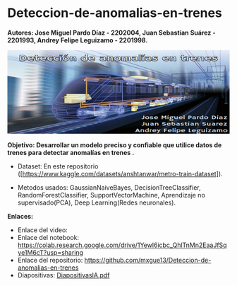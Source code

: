 # Deteccion-de-anomalias-en-trenes

**Autores: Jose Miguel Pardo Díaz - 2202004, Juan Sebastian Suárez - 2201993, Andrey Felipe Leguizamo - 2201998.**

![BannerProyecto](https://github.com/mxgue13/Deteccion-de-anomalias-en-trenes/blob/main/BannerProyecto.png)

**Objetivo: Desarrollar un modelo preciso y confiable que utilice datos de trenes para detectar anomalías en trenes .**

- Dataset: En este repositorio ([https://www.kaggle.com/datasets/anshtanwar/metro-train-dataset]).

- Metodos usados: GaussianNaiveBayes, DecisionTreeClassifier, RandomForestClassifier, SupportVectorMachine, Aprendizaje no supervisado(PCA), Deep Learning(Redes neuronales).

**Enlaces:**
- Enlace del video: 
- Enlace del notebook: https://colab.research.google.com/drive/1Yewl6icbc_QhlTnMn2EaaJfSqye1M6cT?usp=sharing
- Enlace del repositorio: https://github.com/mxgue13/Deteccion-de-anomalias-en-trenes
- Diapositivas: [DiapositivasIA.pdf](https://github.com/mxgue13/Deteccion-de-anomalias-en-trenes/blob/main/DiapositivasIA.pdf)



